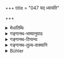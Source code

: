 +++
title = "047 यद् ध्यायति"

+++

<details><summary>मेधातिथिः</summary>

यच् चिन्तयति शुल्कम् अर्हणादि । यत्र च **रतिम्** अभिलाषं **बध्नात्य्** अभिप्रेत्य वस्तुनि । **तद् अयत्नेन** स्वल्पेनैव कालेन्**आवाप्नोति** । **यत्** तु **कुरुते** कर्मणा तत् कर्मनिष्पत्तिसमन्तरम् एवाविघ्नेन प्राप्नोति ॥ ५.४७ ॥
</details>

<details><summary>गङ्गानथ-भाष्यानुवादः</summary>

‘*What he* *thinks of*’,—in the shape of profit and honour, &c.

‘*What he fixes his heart upon*’,—whatever desirable thing he has longing for;—all this ‘*he obtains without effort*.’

‘*What he undertakes*’—whatever art he does, the reward of that he obtains, without and difficulty, immediately after the accomplishment of that act.—(47)
</details>

<details><summary>गङ्गानथ-टिप्पन्यः</summary>

This verse is quoted in *Mitākṣarā* (on 1.181) as laying down the indirect result of avoiding the killing of animals.
</details>

<details><summary>गङ्गानथ-तुल्य-वाक्यानि</summary>

*Viṣṇu* (51.70).—(Same as Manu.)

*Yājñavalkya* (l.181).—‘The self-controlled Brāhmaṇa, even though living
in the house, obtains all desires and also the reward of Aśvamedha sacrifice, if he gives up meat.’

*Bṛhaspati* (Vīramitrodaya-Āhnika, p. 536).—‘If the non-greedy man cats
not meat, even though he is ill or has been invited, he obtains, without effort, the reward of the Aśvamedha sacrifice.’

*Yama* (Vīramitrodaya-Āhnika).—‘The approver, the cutter, the killer,
the buyer, the seller, and the cooker—all these are *slayers*......the eater is the seventh and the worst of all.’
</details>

<details><summary>Bühler</summary>

047	He who does not injure any (creature), attains without an effort what he thinks of, what he undertakes, and what he fixes his mind on.
</details>
